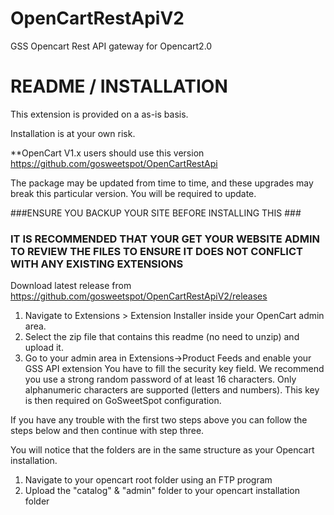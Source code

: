 # OpenCartRestApiV2
GSS Opencart Rest API gateway for Opencart2.0

# README / INSTALLATION  #


This extension is provided on a as-is basis.

Installation is at your own risk.

**OpenCart V1.x users should use this version https://github.com/gosweetspot/OpenCartRestApi

The package may be updated from time to time, and these upgrades may break this particular version. You will be required to update.

###ENSURE YOU BACKUP YOUR SITE BEFORE INSTALLING THIS ###

### IT IS RECOMMENDED THAT YOUR GET YOUR WEBSITE ADMIN TO REVIEW THE FILES TO ENSURE IT DOES NOT CONFLICT WITH ANY EXISTING EXTENSIONS ###

Download latest release from https://github.com/gosweetspot/OpenCartRestApiV2/releases


1. Navigate to Extensions > Extension Installer inside your OpenCart admin area.
2. Select the zip file that contains this readme (no need to unzip) and upload it.
3. Go to your admin area in Extensions->Product Feeds and enable your GSS API extension
   You have to fill the security key field. We recommend you use a strong random password of at least 16 characters. Only alphanumeric characters are supported (letters and numbers).
   This key is then required on GoSweetSpot configuration.

If you have any trouble with the first two steps above you can follow the steps below and then continue with step three.

You will notice that the folders are in the same structure as your Opencart installation.

1. Navigate to your opencart root folder using an FTP program
2. Upload the "catalog" & "admin" folder to your opencart installation folder

